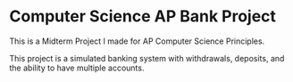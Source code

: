 # Computer Science AP Bank Project

This is a Midterm Project I made for AP Computer Science Principles.

This project is a simulated banking system with withdrawals, deposits, and the ability to have multiple accounts.
